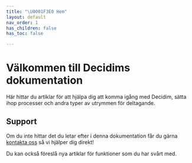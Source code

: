 ```yaml
---
title: "\U0001F3E0 Hem"
layout: default
nav_order: 1
has_children: false
has_toc: false

---
```

# Välkommen till Decidims dokumentation

Här hittar du artiklar för att hjälpa dig att komma igång med Decidim, sätta ihop processer och andra typer av utrymmen för deltagande.

## Support

Om du inte hittar det du letar efter i denna dokumentation får du gärna [kontakta oss](pierre@digidemlab.org) så vi hjälper dig direkt!

Du kan också föreslå nya artiklar för funktioner som du har svårt med.
